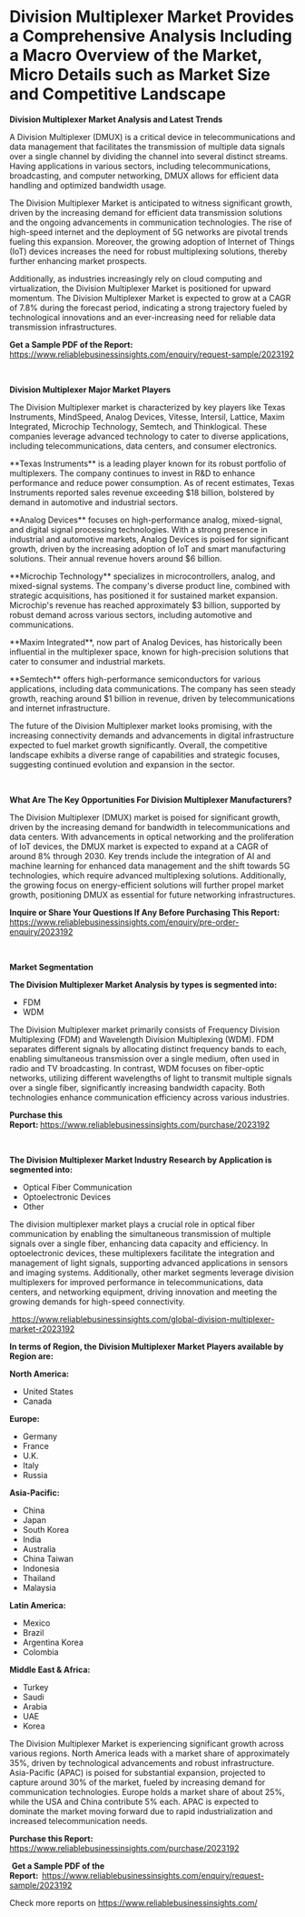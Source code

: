 <p><h1>Division Multiplexer Market Provides a Comprehensive Analysis Including a Macro Overview of the Market, Micro Details such as Market Size and Competitive Landscape</h1></p><p><strong>Division Multiplexer Market Analysis and Latest Trends</strong></p>
<p><p>A Division Multiplexer (DMUX) is a critical device in telecommunications and data management that facilitates the transmission of multiple data signals over a single channel by dividing the channel into several distinct streams. Having applications in various sectors, including telecommunications, broadcasting, and computer networking, DMUX allows for efficient data handling and optimized bandwidth usage.</p><p>The Division Multiplexer Market is anticipated to witness significant growth, driven by the increasing demand for efficient data transmission solutions and the ongoing advancements in communication technologies. The rise of high-speed internet and the deployment of 5G networks are pivotal trends fueling this expansion. Moreover, the growing adoption of Internet of Things (IoT) devices increases the need for robust multiplexing solutions, thereby further enhancing market prospects.</p><p>Additionally, as industries increasingly rely on cloud computing and virtualization, the Division Multiplexer Market is positioned for upward momentum. The Division Multiplexer Market is expected to grow at a CAGR of 7.8% during the forecast period, indicating a strong trajectory fueled by technological innovations and an ever-increasing need for reliable data transmission infrastructures.</p></p>
<p><strong>Get a Sample PDF of the Report:&nbsp;</strong> <a href="https://www.reliablebusinessinsights.com/enquiry/request-sample/2023192?utm_campaign=2734&utm_medium=2&utm_source=Github&utm_content=ia&utm_term=29032025&utm_id=division-multiplexer">https://www.reliablebusinessinsights.com/enquiry/request-sample/2023192</a></p>
<p>&nbsp;</p>
<p><strong>Division Multiplexer Major Market Players</strong></p>
<p><p>The Division Multiplexer market is characterized by key players like Texas Instruments, MindSpeed, Analog Devices, Vitesse, Intersil, Lattice, Maxim Integrated, Microchip Technology, Semtech, and Thinklogical. These companies leverage advanced technology to cater to diverse applications, including telecommunications, data centers, and consumer electronics.</p><p>**Texas Instruments** is a leading player known for its robust portfolio of multiplexers. The company continues to invest in R&D to enhance performance and reduce power consumption. As of recent estimates, Texas Instruments reported sales revenue exceeding $18 billion, bolstered by demand in automotive and industrial sectors.</p><p>**Analog Devices** focuses on high-performance analog, mixed-signal, and digital signal processing technologies. With a strong presence in industrial and automotive markets, Analog Devices is poised for significant growth, driven by the increasing adoption of IoT and smart manufacturing solutions. Their annual revenue hovers around $6 billion.</p><p>**Microchip Technology** specializes in microcontrollers, analog, and mixed-signal systems. The company's diverse product line, combined with strategic acquisitions, has positioned it for sustained market expansion. Microchip's revenue has reached approximately $3 billion, supported by robust demand across various sectors, including automotive and communications.</p><p>**Maxim Integrated**, now part of Analog Devices, has historically been influential in the multiplexer space, known for high-precision solutions that cater to consumer and industrial markets.</p><p>**Semtech** offers high-performance semiconductors for various applications, including data communications. The company has seen steady growth, reaching around $1 billion in revenue, driven by telecommunications and internet infrastructure.</p><p>The future of the Division Multiplexer market looks promising, with the increasing connectivity demands and advancements in digital infrastructure expected to fuel market growth significantly. Overall, the competitive landscape exhibits a diverse range of capabilities and strategic focuses, suggesting continued evolution and expansion in the sector.</p></p>
<p>&nbsp;</p>
<p><strong>What Are The Key Opportunities For Division Multiplexer Manufacturers?</strong></p>
<p><p>The Division Multiplexer (DMUX) market is poised for significant growth, driven by the increasing demand for bandwidth in telecommunications and data centers. With advancements in optical networking and the proliferation of IoT devices, the DMUX market is expected to expand at a CAGR of around 8% through 2030. Key trends include the integration of AI and machine learning for enhanced data management and the shift towards 5G technologies, which require advanced multiplexing solutions. Additionally, the growing focus on energy-efficient solutions will further propel market growth, positioning DMUX as essential for future networking infrastructures.</p></p>
<p><strong>Inquire or Share Your Questions If Any Before Purchasing This Report:</strong> <a href="https://www.reliablebusinessinsights.com/enquiry/pre-order-enquiry/2023192?utm_campaign=2734&utm_medium=2&utm_source=Github&utm_content=ia&utm_term=29032025&utm_id=division-multiplexer">https://www.reliablebusinessinsights.com/enquiry/pre-order-enquiry/2023192</a></p>
<p>&nbsp;</p>
<p><strong>Market Segmentation</strong></p>
<p><strong>The Division Multiplexer Market Analysis by types is segmented into:</strong></p>
<p><ul><li>FDM</li><li>WDM</li></ul></p>
<p><p>The Division Multiplexer market primarily consists of Frequency Division Multiplexing (FDM) and Wavelength Division Multiplexing (WDM). FDM separates different signals by allocating distinct frequency bands to each, enabling simultaneous transmission over a single medium, often used in radio and TV broadcasting. In contrast, WDM focuses on fiber-optic networks, utilizing different wavelengths of light to transmit multiple signals over a single fiber, significantly increasing bandwidth capacity. Both technologies enhance communication efficiency across various industries.</p></p>
<p><strong>Purchase this Report:&nbsp;</strong><a href="https://www.reliablebusinessinsights.com/purchase/2023192?utm_campaign=2734&utm_medium=2&utm_source=Github&utm_content=ia&utm_term=29032025&utm_id=division-multiplexer">https://www.reliablebusinessinsights.com/purchase/2023192</a></p>
<p>&nbsp;</p>
<p><strong>The Division Multiplexer Market Industry Research by Application is segmented into:</strong></p>
<p><ul><li>Optical Fiber Communication</li><li>Optoelectronic Devices</li><li>Other</li></ul></p>
<p><p>The division multiplexer market plays a crucial role in optical fiber communication by enabling the simultaneous transmission of multiple signals over a single fiber, enhancing data capacity and efficiency. In optoelectronic devices, these multiplexers facilitate the integration and management of light signals, supporting advanced applications in sensors and imaging systems. Additionally, other market segments leverage division multiplexers for improved performance in telecommunications, data centers, and networking equipment, driving innovation and meeting the growing demands for high-speed connectivity.</p></p>
<p><a href="https://www.reliablebusinessinsights.com/global-division-multiplexer-market-r2023192?utm_campaign=2734&utm_medium=2&utm_source=Github&utm_content=ia&utm_term=29032025&utm_id=division-multiplexer">&nbsp;https://www.reliablebusinessinsights.com/global-division-multiplexer-market-r2023192</a></p>
<p><strong>In terms of Region, the Division Multiplexer Market Players available by Region are:</strong></p>
<p>
    <p> <strong> North America: </strong>
        <ul>
            <li>United States</li>
            <li>Canada</li>
        </ul>
        </p> 
    <p> <strong> Europe: </strong>
        <ul>
            <li>Germany</li>
            <li>France</li>
            <li>U.K.</li>
            <li>Italy</li>
            <li>Russia</li>
        </ul>
        </p> 
    <p> <strong> Asia-Pacific: </strong>
        <ul>
            <li>China</li>
            <li>Japan</li>
            <li>South Korea</li>
            <li>India</li>
            <li>Australia</li>
            <li>China Taiwan</li>
            <li>Indonesia</li>
            <li>Thailand</li>
            <li>Malaysia</li>
        </ul>
        </p> 
    <p> <strong> Latin America: </strong>
        <ul>
            <li>Mexico</li>
            <li>Brazil</li>
            <li>Argentina Korea</li>
            <li>Colombia</li>
        </ul>
        </p> 
    <p> <strong> Middle East & Africa: </strong>
        <ul>
            <li>Turkey</li>
            <li>Saudi</li>
            <li>Arabia</li>
            <li>UAE</li>
            <li>Korea</li>
        </ul>
    </p>
    </p>
<p><p>The Division Multiplexer Market is experiencing significant growth across various regions. North America leads with a market share of approximately 35%, driven by technological advancements and robust infrastructure. Asia-Pacific (APAC) is poised for substantial expansion, projected to capture around 30% of the market, fueled by increasing demand for communication technologies. Europe holds a market share of about 25%, while the USA and China contribute 5% each. APAC is expected to dominate the market moving forward due to rapid industrialization and increased telecommunication needs.</p></p>
<p><strong>Purchase this Report: </strong><a href="https://www.reliablebusinessinsights.com/purchase/2023192?utm_campaign=2734&utm_medium=2&utm_source=Github&utm_content=ia&utm_term=29032025&utm_id=division-multiplexer">https://www.reliablebusinessinsights.com/purchase/2023192</a></p>
<p>&nbsp;<strong>Get a Sample PDF of the Report:&nbsp;&nbsp;</strong><a href="https://www.reliablebusinessinsights.com/enquiry/request-sample/2023192?utm_campaign=2734&utm_medium=2&utm_source=Github&utm_content=ia&utm_term=29032025&utm_id=division-multiplexer">https://www.reliablebusinessinsights.com/enquiry/request-sample/2023192</a></p>
<p><strong></strong></p>
<p>Check more reports on <a href="https://www.reliablebusinessinsights.com/?utm_campaign=2734&utm_medium=2&utm_source=Github&utm_content=ia&utm_term=29032025&utm_id=division-multiplexer">https://www.reliablebusinessinsights.com/</a></p>